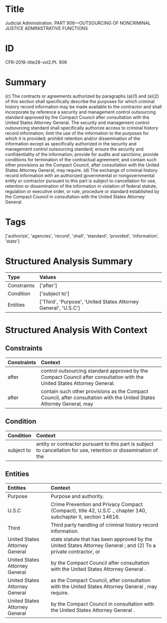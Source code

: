 # Title

 Judicial Administration. PART 906—OUTSOURCING OF NONCRIMINAL JUSTICE ADMINISTRATIVE FUNCTIONS


# ID

 CFR-2018-title28-vol2.Pt. 906


# Summary

(c) The contracts or agreements authorized by paragraphs (a)(1) and (a)(2) of this section shall specifically describe the purposes for which criminal history record information may be made available to the contractor and shall incorporate by reference a security and management control outsourcing standard approved by the Compact Council after consultation with the United States Attorney General.
The security and management control outsourcing standard shall specifically authorize access to criminal history record information; limit the use of the information to the purposes for which it is provided; prohibit retention and/or dissemination of the information except as specifically authorized in the security and management control outsourcing standard; ensure the security and confidentiality of the information; provide for audits and sanctions; provide conditions for termination of the contractual agreement; and contain such other provisions as the Compact Council, after consultation with the United States Attorney General, may require.
(d) The exchange of criminal history record information with an authorized governmental or nongovernmental entity or contractor pursuant to this part is subject to cancellation for use, retention or dissemination of the information in violation of federal statute, regulation or executive order, or rule, procedure or standard established by the Compact Council in consultation with the United States Attorney General.


# Tags

['authorize', 'agencies', 'record', 'shall', 'standard', 'provided', 'information', 'state']


# Structured Analysis Summary

| Type        | Values                                                          |
|:------------|:----------------------------------------------------------------|
| Constraints | ['after']                                                       |
| Condition   | ['subject to']                                                  |
| Entities    | ['Third', 'Purpose', 'United States Attorney General', 'U.S.C'] |


# Structured Analysis With Context

 


## Constraints

| Constraints   | Context                                                                                                                   |
|:--------------|:--------------------------------------------------------------------------------------------------------------------------|
| after         | control outsourcing standard approved by the Compact Council after  consultation with the United States Attorney General. |
| after         | contain such other provisions as the Compact Council, after consultation with the United States Attorney General, may     |


## Condition

| Condition   | Context                                                                                                          |
|:------------|:-----------------------------------------------------------------------------------------------------------------|
| subject to  | entity or contractor pursuant to this part is subject to cancellation for use, retention or dissemination of the |


## Entities

| Entities                       | Context                                                                                                          |
|:-------------------------------|:-----------------------------------------------------------------------------------------------------------------|
| Purpose                        | Purpose  and authority.                                                                                          |
| U.S.C                          | Crime Prevention and Privacy Compact (Compact), title 42, U.S.C ., chapter 140, subchapter II, section 14616.    |
| Third                          | Third  party handling of criminal history record information.                                                    |
| United States Attorney General | state statute that has been approved by the United States Attorney General ; and (2) To a private contractor, or |
| United States Attorney General | by the Compact Council after consultation with the United States Attorney General .                              |
| United States Attorney General | as the Compact Council, after consultation with the United States Attorney General , may require.                |
| United States Attorney General | by the Compact Council in consultation with the United States Attorney General .                                 |


